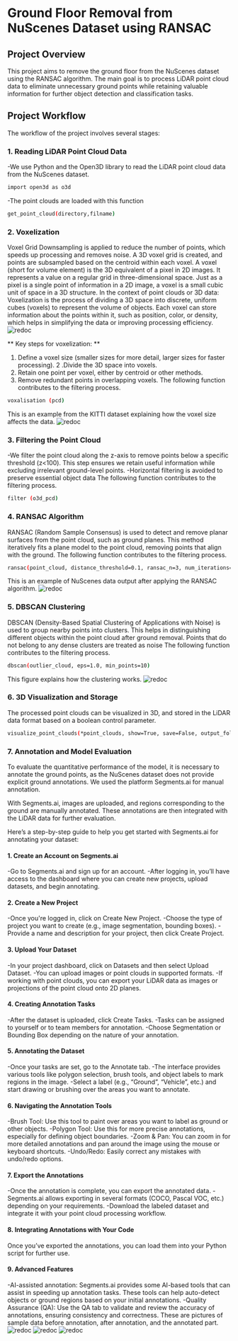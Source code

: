 # Ground Floor Removal from NuScenes Dataset using RANSAC
## Project Overview
This project aims to remove the ground floor from the NuScenes dataset using the RANSAC algorithm. The main goal is to process LiDAR point cloud data to eliminate unnecessary ground points while retaining valuable information for further object detection and classification tasks.

## Project Workflow
The workflow of the project involves several stages:

### 1. Reading LiDAR Point Cloud Data
-We use Python and the Open3D library to read the LiDAR point cloud data from the NuScenes dataset.

```sh 
import open3d as o3d

```
-The point clouds are loaded with this function
```sh 
get_point_cloud(directory,filname)
```

### 2. Voxelization
Voxel Grid Downsampling is applied to reduce the number of points, which speeds up processing and removes noise. A 3D voxel grid is created, and points are subsampled based on the centroid within each voxel.
A voxel (short for volume element) is the 3D equivalent of a pixel in 2D images. It represents a value on a regular grid in three-dimensional space. Just as a pixel is a single point of information in a 2D image, a voxel is a small cubic unit of space in a 3D structure.
In the context of point clouds or 3D data:
Voxelization is the process of dividing a 3D space into discrete, uniform cubes (voxels) to represent the volume of objects.
Each voxel can store information about the points within it, such as position, color, or density, which helps in simplifying the data or improving processing efficiency.
![redoc](https://github.com/rim373/ransac/blob/main/voxel.png)

** Key steps for voxelization: **
1. Define a voxel size (smaller sizes for more detail, larger sizes for faster processing).
2 .Divide the 3D space into voxels.
3. Retain one point per voxel, either by centroid or other methods.
4. Remove redundant points in overlapping voxels.
The following function contributes to the filtering process.
```sh 
voxalisation (pcd)
```
This is an example from the KITTI dataset explaining how the voxel size affects the data.
![redoc](https://github.com/rim373/ransac/blob/main/voxel_by_size.png)
### 3. Filtering the Point Cloud
-We filter the point cloud along the z-axis to remove points below a specific threshold (z<100). This step ensures we retain useful information while excluding irrelevant ground-level points.
-Horizontal filtering is avoided to preserve essential object data
The following function contributes to the filtering process.
```sh 
filter (o3d_pcd)
```
### 4. RANSAC Algorithm
RANSAC (Random Sample Consensus) is used to detect and remove planar surfaces from the point cloud, such as ground planes. This method iteratively fits a plane model to the point cloud, removing points that align with the ground.
The following function contributes to the filtering process.
```sh 
ransac(point_cloud, distance_threshold=0.1, ransac_n=3, num_iterations=100000)
```
This is an example of NuScenes data output after applying the RANSAC algorithm.
![redoc](https://github.com/rim373/ransac/blob/main/00000.png)
### 5. DBSCAN Clustering 
DBSCAN (Density-Based Spatial Clustering of Applications with Noise) is used to group nearby points into clusters. This helps in distinguishing different objects within the point cloud after ground removal.
Points that do not belong to any dense clusters are treated as noise
The following function contributes to the filtering process.
```sh 
dbscan(outlier_cloud, eps=1.0, min_points=10)
```
This figure explains how the clustering works.
![redoc](https://github.com/rim373/ransac/blob/main/culstur.png)
### 6. 3D Visualization and Storage
The processed point clouds can be visualized in 3D, and stored in the LiDAR data format based on a boolean control parameter.
```sh 
visualize_point_clouds(*point_clouds, show=True, save=False, output_folder='output', filename='new_lidar_point_could_file')
```
### 7. Annotation and Model Evaluation
To evaluate the quantitative performance of the model, it is necessary to annotate the ground points, as the NuScenes dataset does not provide explicit ground annotations.
We used the platform Segments.ai for manual annotation.

With Segments.ai, images are uploaded, and regions corresponding to the ground are manually annotated. These annotations are then integrated with the LiDAR data for further evaluation.

Here’s a step-by-step guide to help you get started with Segments.ai for annotating your dataset:

#### 1. Create an Account on Segments.ai
-Go to Segments.ai and sign up for an account.
-After logging in, you’ll have access to the dashboard where you can create new projects, upload datasets, and begin annotating.
#### 2. Create a New Project
-Once you're logged in, click on Create New Project.
-Choose the type of project you want to create (e.g., image segmentation, bounding boxes).
-Provide a name and description for your project, then click Create Project.
#### 3. Upload Your Dataset
-In your project dashboard, click on Datasets and then select Upload Dataset.
-You can upload images or point clouds in supported formats.
-If working with point clouds, you can export your LiDAR data as images or projections of the point cloud onto 2D planes.


#### 4. Creating Annotation Tasks
-After the dataset is uploaded, click Create Tasks.
-Tasks can be assigned to yourself or to team members for annotation.
-Choose Segmentation or Bounding Box depending on the nature of your annotation.
#### 5. Annotating the Dataset
-Once your tasks are set, go to the Annotate tab.
-The interface provides various tools like polygon selection, brush tools, and object labels to mark regions in the image.
-Select a label (e.g., “Ground”, “Vehicle”, etc.) and start drawing or brushing over the areas you want to annotate.


#### 6. Navigating the Annotation Tools
-Brush Tool: Use this tool to paint over areas you want to label as ground or other objects.
-Polygon Tool: Use this for more precise annotations, especially for defining object boundaries.
-Zoom & Pan: You can zoom in for more detailed annotations and pan around the image using the mouse or keyboard shortcuts.
-Undo/Redo: Easily correct any mistakes with undo/redo options.
#### 7. Export the Annotations
-Once the annotation is complete, you can export the annotated data.
-Segments.ai allows exporting in several formats (COCO, Pascal VOC, etc.) depending on your requirements.
-Download the labeled dataset and integrate it with your point cloud processing workflow.
#### 8. Integrating Annotations with Your Code
Once you’ve exported the annotations, you can load them into your Python script for further use.
#### 9. Advanced Features
-AI-assisted annotation: Segments.ai provides some AI-based tools that can assist in speeding up annotation tasks. These tools can help auto-detect objects or ground regions based on your initial annotations.
-Quality Assurance (QA): Use the QA tab to validate and review the accuracy of annotations, ensuring consistency and correctness.
These are pictures of sample data before annotation, after annotation, and the annotated part.
![redoc](https://github.com/rim373/ransac/blob/main/label3.png)
![redoc](https://github.com/rim373/ransac/blob/main/label1.png)
![redoc](https://github.com/rim373/ransac/blob/main/label2.png)







